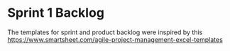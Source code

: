 # Sprint 1 Backlog

The templates for sprint and product backlog were inspired by this https://www.smartsheet.com/agile-project-management-excel-templates

